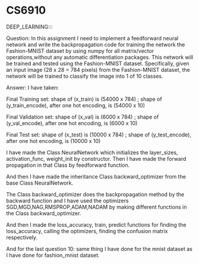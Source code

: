 # CS6910
DEEP_LEARNING:::

Question:
In this assignment I need to implement a feedforward neural network and write the backpropagation code for training the network the Fashion-MNIST dataset by using numpy for all matrix/vector operations,without any automatic differentiation packages. This network will be trained and tested using the Fashion-MNIST dataset. Specifically, given an input image (28 x 28 = 784 pixels) from the Fashion-MNIST dataset, the network will be trained to classify the image into 1 of 10 classes.



Answer:
I have taken:

Final Training set: shape of (x_train) is (54000 x 784)  ;  shape of (y_train_encode), after one hot encoding, is (54000 x 10)

Final Validation set: shape of (x_val) is (6000 x 784)  ;  shape of (y_val_encode), after one hot encoding, is (6000 x 10)

Final Test set: shape of (x_test) is (10000 x 784)  ;  shape of (y_test_encode), after one hot encoding, is (10000 x 10)

I have made the Class NeuralNetwork which initializes the layer_sizes, activation_func, weight_init by constructor. Then I have made the forward propagation in that Class by feedforward function.

And then I have made the inheritance Class backward_optimizer from the base Class NeuralNetwork. 

The Class backward_optimizer does the backpropagation method by the backward function and I have used the optimizers SGD,MGD,NAG,RMSPROP,ADAM,NADAM by making different functions in the Class backward_optimizer. 

And then I made the loss_accuracy, train, predict functions for finding the loss_accuracy, calling the optimizers, finding the confusion matrix respectively.

And for the last question 10: same thing I have done for the mnist dataset as I have done for fashion_mnist dataset.
